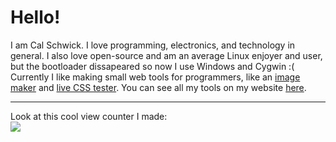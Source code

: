 # Hello!
I am Cal Schwick. I love programming, electronics, and technology in general. I also love open-source and am an average Linux enjoyer and user, but the bootloader dissapeared so now I use Windows and Cygwin :(  
Currently I like making small web tools for programmers, like an <a href="https://calschwick.net/image-maker">image maker</a> and <a href="https://calschwick.net/css-tester">live CSS tester</a>.
You can see all my tools on my website <a href="https://calschwick.net/">here</a>.

---
Look at this cool view counter I made:  
<img src="https://img-server.calsch.repl.co/counter/site">

